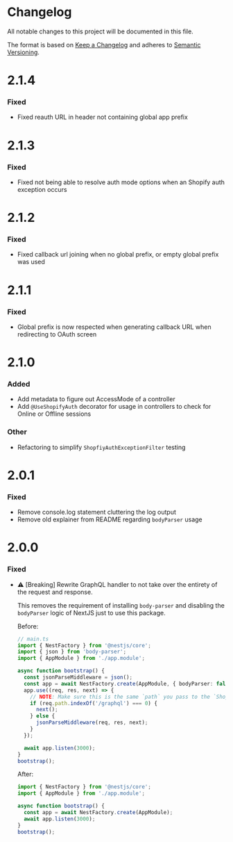 # Changelog

All notable changes to this project will be documented in this file.

The format is based on [Keep a Changelog](http://keepachangelog.com/en/1.0.0/)
and adheres to [Semantic Versioning](http://semver.org/spec/v2.0.0.html).

# 2.1.4

### Fixed

- Fixed reauth URL in header not containing global app prefix

# 2.1.3

### Fixed

- Fixed not being able to resolve auth mode options when an Shopify auth exception occurs

# 2.1.2

### Fixed

- Fixed callback url joining when no global prefix, or empty global prefix was used

# 2.1.1

### Fixed

- Global prefix is now respected when generating callback URL when redirecting to OAuth screen

# 2.1.0

### Added

- Add metadata to figure out AccessMode of a controller
- Add `@UseShopifyAuth` decorator for usage in controllers to check for Online or Offline sessions

### Other

- Refactoring to simplify `ShopfiyAuthExceptionFilter` testing

# 2.0.1

### Fixed

- Remove console.log statement cluttering the log output
- Remove old explainer from README regarding `bodyParser` usage

# 2.0.0

### Fixed

- ⚠️ [Breaking] Rewrite GraphQL handler to not take over the entirety of the request and response.

  This removes the requirement of installing `body-parser` and disabling the `bodyParser` logic of NextJS just to use this package.

  Before:

  ```ts
  // main.ts
  import { NestFactory } from '@nestjs/core';
  import { json } from 'body-parser';
  import { AppModule } from './app.module';

  async function bootstrap() {
    const jsonParseMiddleware = json();
    const app = await NestFactory.create(AppModule, { bodyParser: false });
    app.use((req, res, next) => {
      // NOTE: Make sure this is the same `path` you pass to the `ShopifyAuthModule.registerOnlineAsync`.
      if (req.path.indexOf('/graphql') === 0) {
        next();
      } else {
        jsonParseMiddleware(req, res, next);
      }
    });

    await app.listen(3000);
  }
  bootstrap();
  ```

  After:

  ```ts
  import { NestFactory } from '@nestjs/core';
  import { AppModule } from './app.module';

  async function bootstrap() {
    const app = await NestFactory.create(AppModule);
    await app.listen(3000);
  }
  bootstrap();
  ```
